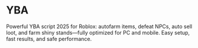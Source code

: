 # YBA
Powerful YBA script 2025 for Roblox: autofarm items, defeat NPCs, auto sell loot, and farm shiny stands—fully optimized for PC and mobile. Easy setup, fast results, and safe performance.

